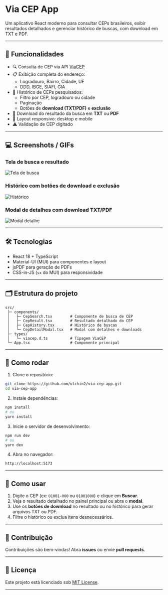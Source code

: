 
# Via CEP App

Um aplicativo React moderno para consultar CEPs brasileiros, exibir resultados detalhados e gerenciar histórico de buscas, com download em TXT e PDF.

---

## 🎯 Funcionalidades

- 🔍 Consulta de CEP via API [ViaCEP](https://viacep.com.br/)
- 📋 Exibição completa do endereço:
  - Logradouro, Bairro, Cidade, UF
  - DDD, IBGE, SIAFI, GIA
- 📜 Histórico de CEPs pesquisados:
  - Filtro por CEP, logradouro ou cidade
  - Paginação
  - Botões de **download (TXT/PDF)** e **exclusão**
- 💾 Download do resultado da busca em **TXT** ou **PDF**
- 📱 Layout responsivo: desktop e mobile
- ⚠️ Validação de CEP digitado

---

## 💻 Screenshots / GIFs

### Tela de busca e resultado

![Tela de busca](./assets/TelaInicial.gif)

### Histórico com botões de download e exclusão

![Histórico](./assets/Historico.gif)

### Modal de detalhes com download TXT/PDF

![Modal detalhe](./assets/Historicodetalhar.gif)



---

## 🛠 Tecnologias

- React 18 + TypeScript
- Material-UI (MUI) para componentes e layout
- jsPDF para geração de PDFs
- CSS-in-JS (`sx` do MUI) para responsividade

---

## 🗂 Estrutura do projeto

```
src/
 ├─ components/
 │   ├─ CepSearch.tsx        # Componente de busca de CEP
 │   ├─ CepResult.tsx        # Resultado detalhado do CEP
 │   ├─ CepHistory.tsx       # Histórico de buscas
 │   └─ CepDetailModal.tsx   # Modal com detalhes e downloads
 ├─ types/
 │   └─ viacep.d.ts          # Tipagem ViaCEP
 └─ App.tsx                  # Componente principal
```

---

## 🚀 Como rodar

1. Clone o repositório:

```bash
git clone https://github.com/ulchin2/via-cep-app.git
cd via-cep-app
```

2. Instale dependências:

```bash
npm install
# ou
yarn install
```

3. Inicie o servidor de desenvolvimento:

```bash
npm run dev
# ou
yarn dev
```

4. Abra no navegador:

```
http://localhost:5173
```

---

## 🎨 Como usar

1. Digite o CEP (ex: `01001-000` ou `01001000`) e clique em **Buscar**.
2. Veja o resultado detalhado no painel principal ou abra o **modal**.
3. Use os **botões de download** no resultado ou no histórico para gerar arquivos TXT ou PDF.
4. Filtre o histórico ou exclua itens desnecessários.

---

## 🤝 Contribuição

Contribuições são bem-vindas! Abra **issues** ou envie **pull requests**.  

---

## 📄 Licença

Este projeto está licenciado sob [MIT License](LICENSE).

---
